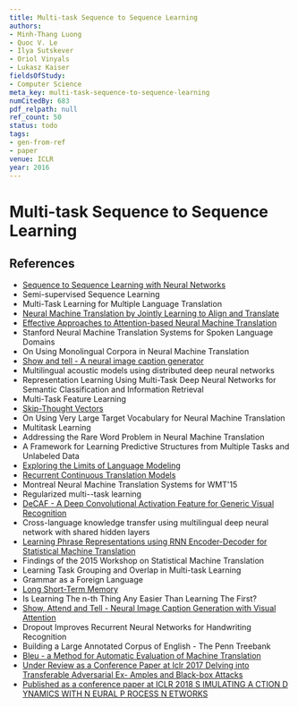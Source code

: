 ```yaml
---
title: Multi-task Sequence to Sequence Learning
authors:
- Minh-Thang Luong
- Quoc V. Le
- Ilya Sutskever
- Oriol Vinyals
- Lukasz Kaiser
fieldsOfStudy:
- Computer Science
meta_key: multi-task-sequence-to-sequence-learning
numCitedBy: 683
pdf_relpath: null
ref_count: 50
status: todo
tags:
- gen-from-ref
- paper
venue: ICLR
year: 2016
---
```


# Multi-task Sequence to Sequence Learning

## References

- [Sequence to Sequence Learning with Neural Networks](./sequence-to-sequence-learning-with-neural-networks.md)
- Semi-supervised Sequence Learning
- Multi-Task Learning for Multiple Language Translation
- [Neural Machine Translation by Jointly Learning to Align and Translate](./neural-machine-translation-by-jointly-learning-to-align-and-translate.md)
- [Effective Approaches to Attention-based Neural Machine Translation](./effective-approaches-to-attention-based-neural-machine-translation.md)
- Stanford Neural Machine Translation Systems for Spoken Language Domains
- On Using Monolingual Corpora in Neural Machine Translation
- [Show and tell - A neural image caption generator](./show-and-tell-a-neural-image-caption-generator.md)
- Multilingual acoustic models using distributed deep neural networks
- Representation Learning Using Multi-Task Deep Neural Networks for Semantic Classification and Information Retrieval
- Multi-Task Feature Learning
- [Skip-Thought Vectors](./skip-thought-vectors.md)
- On Using Very Large Target Vocabulary for Neural Machine Translation
- Multitask Learning
- Addressing the Rare Word Problem in Neural Machine Translation
- A Framework for Learning Predictive Structures from Multiple Tasks and Unlabeled Data
- [Exploring the Limits of Language Modeling](./exploring-the-limits-of-language-modeling.md)
- [Recurrent Continuous Translation Models](./recurrent-continuous-translation-models.md)
- Montreal Neural Machine Translation Systems for WMT'15
- Regularized multi--task learning
- [DeCAF - A Deep Convolutional Activation Feature for Generic Visual Recognition](./decaf-a-deep-convolutional-activation-feature-for-generic-visual-recognition.md)
- Cross-language knowledge transfer using multilingual deep neural network with shared hidden layers
- [Learning Phrase Representations using RNN Encoder-Decoder for Statistical Machine Translation](./learning-phrase-representations-using-rnn-encoder-decoder-for-statistical-machine-translation.md)
- Findings of the 2015 Workshop on Statistical Machine Translation
- Learning Task Grouping and Overlap in Multi-task Learning
- Grammar as a Foreign Language
- [Long Short-Term Memory](./long-short-term-memory.md)
- Is Learning The n-th Thing Any Easier Than Learning The First?
- [Show, Attend and Tell - Neural Image Caption Generation with Visual Attention](./show-attend-and-tell-neural-image-caption-generation-with-visual-attention.md)
- Dropout Improves Recurrent Neural Networks for Handwriting Recognition
- Building a Large Annotated Corpus of English - The Penn Treebank
- [Bleu - a Method for Automatic Evaluation of Machine Translation](./bleu-a-method-for-automatic-evaluation-of-machine-translation.md)
- [Under Review as a Conference Paper at Iclr 2017 Delving into Transferable Adversarial Ex- Amples and Black-box Attacks](./under-review-as-a-conference-paper-at-iclr-2017-delving-into-transferable-adversarial-ex-amples-and-black-box-attacks.md)
- [Published as a conference paper at ICLR 2018 S IMULATING A CTION D YNAMICS WITH N EURAL P ROCESS N ETWORKS](./published-as-a-conference-paper-at-iclr-2018-s-imulating-a-ction-d-ynamics-with-n-eural-p-rocess-n-etworks.md)
